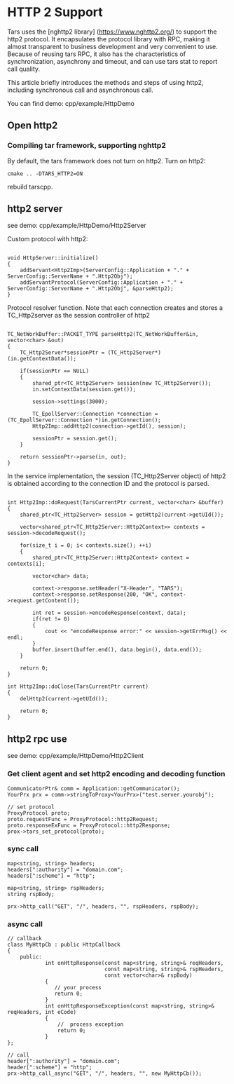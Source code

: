 # HTTP 2 Support

Tars uses the [nghttp2 library] (https://www.nghttp2.org/) to support the http2 protocol. It encapsulates the protocol library with RPC, making it almost transparent to business development and very convenient to use. Because of reusing tars RPC, it also has the characteristics of synchronization, asynchrony and timeout, and can use tars stat to report call quality.

This article briefly introduces the methods and steps of using http2, including synchronous call and asynchronous call. 

You can find demo: cpp/example/HttpDemo

## Open http2

### Compiling tar framework, supporting nghttp2

By default, the tars framework does not turn on http2. Turn on http2:

```text
cmake .. -DTARS_HTTP2=ON
```

rebuild tarscpp.

## http2 server 

see demo: cpp/example/HttpDemo/Http2Server

Custom protocol with http2:

```

void HttpServer::initialize()
{
    addServant<Http2Imp>(ServerConfig::Application + "." + ServerConfig::ServerName + ".Http2Obj");
    addServantProtocol(ServerConfig::Application + "." + ServerConfig::ServerName + ".Http2Obj", &parseHttp2);
}

```

Protocol resolver function. Note that each connection creates and stores a TC_Http2server as the session controller of http2

```

TC_NetWorkBuffer::PACKET_TYPE parseHttp2(TC_NetWorkBuffer&in, vector<char> &out)
{
    TC_Http2Server*sessionPtr = (TC_Http2Server*)(in.getContextData());

    if(sessionPtr == NULL)
    {
    	shared_ptr<TC_Http2Server> session(new TC_Http2Server());
	    in.setContextData(session.get());

	    session->settings(3000);

        TC_EpollServer::Connection *connection = (TC_EpollServer::Connection *)in.getConnection();
        Http2Imp::addHttp2(connection->getId(), session);

	    sessionPtr = session.get();
    }

	return sessionPtr->parse(in, out);
}

```

In the service implementation, the session (TC_Http2Server object) of http2 is obtained according to the connection ID and the protocol is parsed. 
```

int Http2Imp::doRequest(TarsCurrentPtr current, vector<char> &buffer)
{
    shared_ptr<TC_Http2Server> session = getHttp2(current->getUId());

	vector<shared_ptr<TC_Http2Server::Http2Context>> contexts = session->decodeRequest();

	for(size_t i = 0; i< contexts.size(); ++i)
	{
		shared_ptr<TC_Http2Server::Http2Context> context = contexts[i];

		vector<char> data;

		context->response.setHeader("X-Header", "TARS");
		context->response.setResponse(200, "OK", context->request.getContent());

		int ret = session->encodeResponse(context, data);
		if(ret != 0)
		{
			cout << "encodeResponse error:" << session->getErrMsg() << endl;
		}
		buffer.insert(buffer.end(), data.begin(), data.end());
	}

    return 0;
}

int Http2Imp::doClose(TarsCurrentPtr current)
{
    delHttp2(current->getUId());

    return 0;
}
```

## http2 rpc use

see demo: cpp/example/HttpDemo/Http2Client


### Get client agent and set http2 encoding and decoding function

```text
CommunicatorPtr& comm = Application::getCommunicator();
YourPrx prx = comm->stringToProxy<YourPrx>("test.server.yourobj");

// set protocol
ProxyProtocol proto;
proto.requestFunc = ProxyProtocol::http2Request;
proto.responseExFunc = ProxyProtocol::http2Response;
prox->tars_set_protocol(proto);
```

### sync call

```text
map<string, string> headers;
headers[":authority"] = "domain.com";
headers[":scheme"] = "http";

map<string, string> rspHeaders;
string rspBody;

prx->http_call("GET", "/", headers, "", rspHeaders, rspBody);
```

### async call

```text
// callback
class MyHttpCb : public HttpCallback
{
    public:
            int onHttpResponse(const map<string, string>& reqHeaders,
                               const map<string, string>& rspHeaders,
                               const vector<char>& rspBody)
            {
               // your process
               return 0;
            }
            int onHttpResponseException(const map<string, string>& reqHeaders, int eCode)
            {
                //  process exception
                return 0;
            }
};

// call
header[":authority"] = "domain.com";
header[":scheme"] = "http";
prx->http_call_async("GET", "/", headers, "", new MyHttpCb());
```

